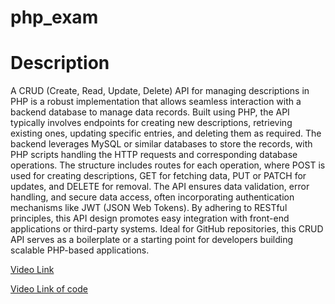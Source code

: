 # php_exam

# Description
A CRUD (Create, Read, Update, Delete) API for managing descriptions in PHP is a robust implementation that allows seamless interaction with a backend database to manage data records. Built using PHP, the API typically involves endpoints for creating new descriptions, retrieving existing ones, updating specific entries, and deleting them as required. The backend leverages MySQL or similar databases to store the records, with PHP scripts handling the HTTP requests and corresponding database operations. The structure includes routes for each operation, where POST is used for creating descriptions, GET for fetching data, PUT or PATCH for updates, and DELETE for removal. The API ensures data validation, error handling, and secure data access, often incorporating authentication mechanisms like JWT (JSON Web Tokens). By adhering to RESTful principles, this API design promotes easy integration with front-end applications or third-party systems. Ideal for GitHub repositories, this CRUD API serves as a boilerplate or a starting point for developers building scalable PHP-based applications.


<a href = "https://drive.google.com/file/d/1O4t0cYxYab6BXkTH_unH-Hh3JodO2lm6/view?usp=sharing"> Video Link </a>

<a href = "https://drive.google.com/file/d/1ip0eIXRlzL_rQNezpRlh0vMVIf3ea6rK/view?usp=sharing"> Video Link of code </a>

